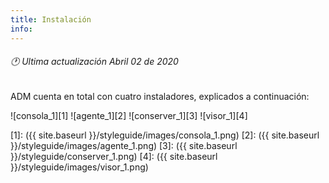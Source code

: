 ```yaml
---
title: Instalación
info:
---
```

###### 🕐 Ultima actualización Abril 02 de 2020


ADM cuenta en total con cuatro instaladores, explicados a continuación:  

![consola_1][1]  ![agente_1][2] ![conserver_1][3]  ![visor_1][4]

 [1]: ({{ site.baseurl }}/styleguide/images/consola_1.png)
 [2]: ({{ site.baseurl }}/styleguide/images/agente_1.png)
 [3]: ({{ site.baseurl }}/styleguide/conserver_1.png)
 [4]: ({{ site.baseurl }}/styleguide/images/visor_1.png)
